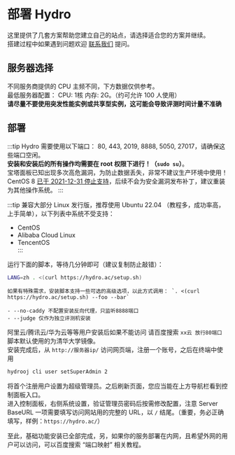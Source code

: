 # 部署 Hydro

这里提供了几套方案帮助您建立自己的站点，请选择适合您的方案并继续。  
搭建过程中如果遇到问题欢迎 [联系我们](/#联系我们) 提问。  

## 服务器选择

不同服务商提供的 CPU 主频不同，下方数据仅供参考。  
最低服务器配置： CPU: 1核 内存: 2G。（约可允许 100 人使用）  
**请尽量不要使用突发性能实例或共享型实例，这可能会导致评测时间计量不准确**

## 部署

:::tip
Hydro 需要使用以下端口： 80, 443, 2019, 8888, 5050, 27017，请确保这些端口空闲。  
**安装和安装后的所有操作均需要在 root 权限下进行！（`sudo su`）**。  
宝塔面板已知出现多次高危漏洞，为防止数据丢失，非常不建议生产环境中使用！  
CentOS 8 [已于 2021-12-31 停止支持](https://www.centos.org/centos-linux-eol/)，后续不会为安全漏洞发布补丁，建议重装为其他操作系统。
:::

:::tip
兼容大部分 Linux 发行版，推荐使用 Ubuntu 22.04 （教程多，成功率高，上手简单），以下列表中系统不受支持：

- CentOS  
- Alibaba Cloud Linux  
- TencentOS  
:::

运行下面的脚本，等待几分钟即可（建议复制防止敲错）：

```sh
LANG=zh . <(curl https://hydro.ac/setup.sh)
```

```tip
如果有特殊需求，安装脚本支持一些可选的高级选项，以此方式调用： `. <(curl https://hydro.ac/setup.sh) --foo --bar`

- --no-caddy 不配置安装反向代理，只监听8888端口
- --judge 仅作为独立评测机安装
```

阿里云/腾讯云/华为云等等用户安装后如果不能访问 请百度搜索 `xx云 放行80端口`  
脚本默认使用的为清华大学镜像。  
安装完成后，从 `http://服务器ip/` 访问网页端，注册一个账号，之后在终端中使用  

```sh
hydrooj cli user setSuperAdmin 2
```

将首个注册用户设置为超级管理员。之后刷新页面，您应当能在上方导航栏看到控制面板入口。  
进入控制面板，右侧系统设置，验证管理员密码后按需修改配置，注意 Server BaseURL 一项需要填写访问网站用的完整的 URL，以 `/` 结尾。（重要，务必正确填写，样例：`https://hydro.ac/`）  

至此，基础功能安装已全部完成，另，如果你的服务部署在内网，且希望外网的用户可以访问，可以百度搜索 “端口映射” 相关教程。
